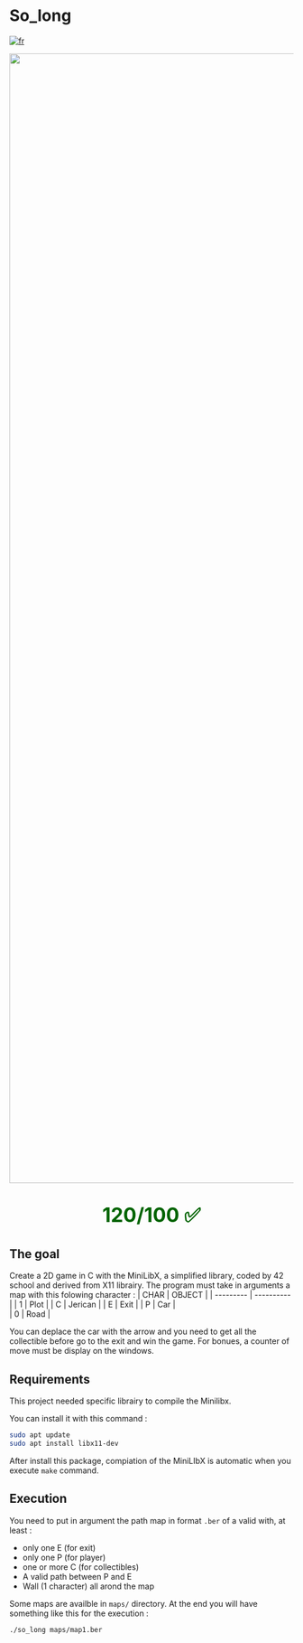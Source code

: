 # So_long

[![fr](https://img.shields.io/badge/Langue-fr-blue)](README.fr.md)

<div style="text-align: center;"><img src="https://i.imgur.com/oxsa34o.jpg " alt="drawing" width="2000"/></div>
<div style="color: darkgreen; font-weight: bold; text-align: center; font-size: 35px;"><p> 120/100 ✅</p></div>

## The goal

Create a 2D game in C with the MiniLibX, a simplified  library, coded by 42 school and derived from X11 librairy.
The program must take in arguments a map with this folowing character :
| CHAR |	OBJECT   |
| --------- | ---------- |
| 1         |   Plot   |
| C	        | Jerican |
| E	        |   Exit  |
| P         |   Car  |      
| 0         |   Road     |

You can deplace the car with the arrow and you need to get all the collectible before go to the exit and win the game.
For bonues, a counter of move must be display on the windows.

## Requirements

This project needed specific librairy to compile the Minilibx.

You can install it with this command :

````sh
sudo apt update
sudo apt install libx11-dev
````

After install this package, compiation of the MiniLIbX is automatic when you execute `make` command.

## Execution

You need to put in argument the path map in format `.ber` of a valid with, at least : 
- only one E (for exit)
- only one P (for player)
- one or more C (for collectibles)
- A valid path between P and E
- Wall (1 character) all arond the map

Some maps are availble in `maps/` directory.
At the end you will have something like this for the execution :
````sh
./so_long maps/map1.ber
````
